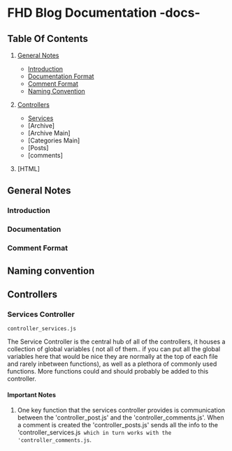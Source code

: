 # FHD Blog Documentation -docs-

## Table Of Contents

1. [General Notes](#general-notes)
    + [Introduction](#introduction)
    + [Documentation Format](#documentation)
    + [Comment Format](#comment-format)
    + [Naming Convention](#naming-convention)

2. [Controllers](#controllers)
    + [Services](#services-controller)
    + [Archive]
    + [Archive Main]
    + [Categories Main]
    + [Posts]
    + [comments]

3. [HTML]


## General Notes

### Introduction

### Documentation

### Comment Format

## Naming convention

## Controllers

### Services Controller
`controller_services.js`

The Service Controller is the central hub of all of the controllers, it houses a collection of global variables ( not all of them.. if you can put all the global variables here that would be nice they are normally at the top of each file and rarely inbetween functions), as well as a plethora of commonly used functions. More functions could and should probably be added to this controller.

#### Important Notes

1. One key function that the services controller provides is communication between the 'controller_post.js' and the 'controller_comments.js'. When a comment is created the 'controller_posts.js' sends all the info to the 'controller_services.js` which in turn works with the 'controller_comments.js`.
